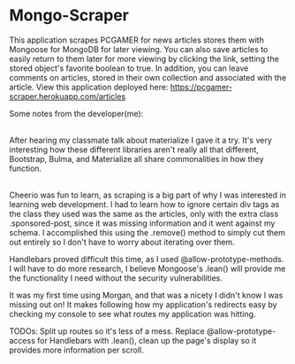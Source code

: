 # Mongo-Scraper

This application scrapes PCGAMER for news articles stores them with Mongoose for MongoDB for later viewing.
You can also save articles to easily return to them later for more viewing by clicking the link, setting the stored object's favorite boolean to true.
In addition, you can leave comments on articles, stored in their own collection and associated with the article.
View this application deployed here: https://pcgamer-scraper.herokuapp.com/articles

Some notes from the developer(me): 

<br> After hearing my classmate talk about materialize I gave it a try. It's very interesting how these different libraries aren't really all that different, Bootstrap, Bulma, and Materialize all share commonalities in how they function.

<br> Cheerio was fun to learn, as scraping is a big part of why I was interested in learning web development. I had to learn how to ignore certain div tags as the class they used was the same as the articles, only with the extra class .sponsored-post, since it was missing information and it went against my schema. I accomplished this using the .remove() method to simply cut them out entirely so I don't have to worry about iterating over them.

Handlebars proved difficult this time, as I used @allow-prototype-methods. I will have to do more research, I believe Mongoose's .lean() will provide me the functionality I need without the security vulnerabilities. 

It was my first time using Morgan, and that was a nicety I didn't know I was missing out on! It makes following how my application's redirects easy by checking my console to see what routes my application was hitting.

TODOs: Split up routes so it's less of a mess. Replace @allow-prototype-access for Handlebars with .lean(), clean up the page's display so it provides more information per scroll.
